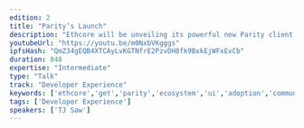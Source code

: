 ```yaml
---
edition: 2
title: "Parity’s Launch"
description: "Ethcore will be unveiling its powerful new Parity client. With a shiny UI natively baked-in, it is packed full of unique features that will drastically improve every aspect of the Ethereum user-experience. Glimpse the never-before-seen product. You will hear about Ethcore’s vision and how it plans to contribute back to the growing Ethereum ecosystem. We will make it easier for developers and users to utilise the network and foster a new spurt of innovation in the ecosystem."
youtubeUrl: "https://youtu.be/m0NxbVKgggs"
ipfsHash: "QmZ34gEQB4XTCAyLvKGTNfrE2PzvDH8fk9BxkEjWFxEvCb"
duration: 848
expertise: "Intermediate"
type: "Talk"
track: "Developer Experience"
keywords: ['ethcore','get','parity','ecosystem','ui','adoption','community','tools','security','client','mist','demo','signer','updates','dapps']
tags: ['Developer Experience']
speakers: ['TJ Saw']
---
```

